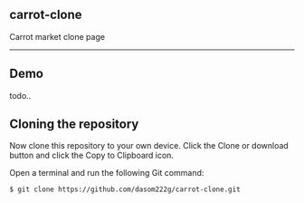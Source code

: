 ## carrot-clone

Carrot market clone page

---

## Demo

todo..

## Cloning the repository

Now clone this repository to your own device. Click the Clone or download button and click the Copy to Clipboard icon.

Open a terminal and run the following Git command:

    $ git clone https://github.com/dasom222g/carrot-clone.git
